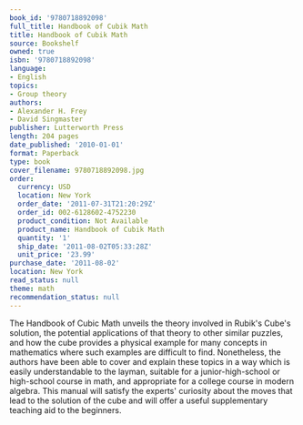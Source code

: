 ```yaml
---
book_id: '9780718892098'
full_title: Handbook of Cubik Math
title: Handbook of Cubik Math
source: Bookshelf
owned: true
isbn: '9780718892098'
language:
- English
topics:
- Group theory
authors:
- Alexander H. Frey
- David Singmaster
publisher: Lutterworth Press
length: 204 pages
date_published: '2010-01-01'
format: Paperback
type: book
cover_filename: 9780718892098.jpg
order:
  currency: USD
  location: New York
  order_date: '2011-07-31T21:20:29Z'
  order_id: 002-6128602-4752230
  product_condition: Not Available
  product_name: Handbook of Cubik Math
  quantity: '1'
  ship_date: '2011-08-02T05:33:28Z'
  unit_price: '23.99'
purchase_date: '2011-08-02'
location: New York
read_status: null
theme: math
recommendation_status: null
---
```

The Handbook of Cubic Math unveils the theory involved in Rubik's Cube's solution, the potential applications of that theory to other similar puzzles, and how the cube provides a physical example for many concepts in mathematics where such examples are difficult to find. Nonetheless, the authors have been able to cover and explain these topics in a way which is easily understandable to the layman, suitable for a junior-high-school or high-school course in math, and appropriate for a college course in modern algebra. This manual will satisfy the experts' curiosity about the moves that lead to the solution of the cube and will offer a useful supplementary teaching aid to the beginners.
